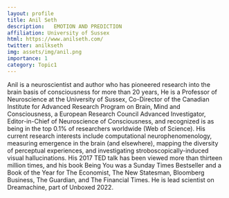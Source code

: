 ```yaml
---
layout: profile
title: Anil Seth
description:   EMOTION AND PREDICTION
affiliation: University of Sussex
html: https://www.anilseth.com/
twitter: anilkseth
img: assets/img/anil.png
importance: 1
category: Topic1
---
```

Anil is a neuroscientist and author who has pioneered research into the brain basis of consciousness for more than 20 years, He is a Professor of Neuroscience at the University of Sussex, Co-Director of the Canadian Institute for Advanced Research Program on Brain, Mind and Consciousness, a European Research Council Advanced Investigator, Editor-in-Chief of Neuroscience of Consciousness, and recognized is as being in the top 0.1% of researchers worldwide (Web of Science). His current research interests include computational neurophenomenology, measuring emergence in the brain (and elsewhere), mapping the diversity of perceptual experiences, and investigating stroboscopically-induced visual hallucinations. His 2017 TED talk has been viewed more than thirteen million times, and his book Being You was a Sunday Times Bestseller and a Book of the Year for The Economist, The New Statesman, Bloomberg Business, The Guardian, and The Financial Times. He is lead scientist on Dreamachine, part of Unboxed 2022.
